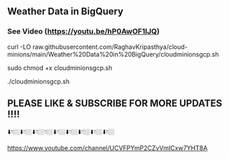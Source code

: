 
## Weather Data in BigQuery #####
### See Video (https://youtu.be/hP0AwOF1IJQ)

curl -LO raw.githubusercontent.com/RaghavKripasthya/cloud-minions/main/Weather%20Data%20in%20BigQuery/cloudminionsgcp.sh

sudo chmod +x cloudminionsgcp.sh

./cloudminionsgcp.sh


## PLEASE LIKE & SUBSCRIBE FOR MORE UPDATES !!!!
⬇️👇🏼⬇️👇🏼⬇️👇🏼👇🏼⬇️👇🏼⬇️👇🏼⬇️👇🏼⬇️👇🏼⬇️👇🏼

https://www.youtube.com/channel/UCVFPYmP2CZvVmICxw7YHT8A
